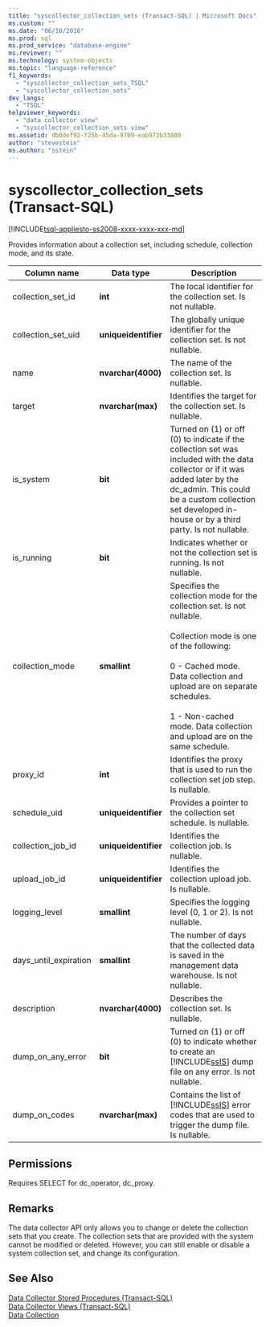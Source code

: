 ```yaml
---
title: "syscollector_collection_sets (Transact-SQL) | Microsoft Docs"
ms.custom: ""
ms.date: "06/10/2016"
ms.prod: sql
ms.prod_service: "database-engine"
ms.reviewer: ""
ms.technology: system-objects
ms.topic: "language-reference"
f1_keywords: 
  - "syscollector_collection_sets_TSQL"
  - "syscollector_collection_sets"
dev_langs: 
  - "TSQL"
helpviewer_keywords: 
  - "data collector view"
  - "syscollector_collection_sets view"
ms.assetid: db0def92-f25b-45da-9709-eab972b33800
author: "stevestein"
ms.author: "sstein"
---
```

# syscollector_collection_sets (Transact-SQL)
[!INCLUDE[tsql-appliesto-ss2008-xxxx-xxxx-xxx-md](../../includes/tsql-appliesto-ss2008-xxxx-xxxx-xxx-md.md)]

  Provides information about a collection set, including schedule, collection mode, and its state.  
  
|Column name|Data type|Description|  
|-----------------|---------------|-----------------|  
|collection_set_id|**int**|The local identifier for the collection set. Is not nullable.|  
|collection_set_uid|**uniqueidentifier**|The globally unique identifier for the collection set. Is not nullable.|  
|name|**nvarchar(4000)**|The name of the collection set. Is nullable.|  
|target|**nvarchar(max)**|Identifies the target for the collection set. Is nullable.|  
|is_system|**bit**|Turned on (1) or off (0) to indicate if the collection set was included with the data collector or if it was added later by the dc_admin. This could be a custom collection set developed in-house or by a third party. Is not nullable.|  
|is_running|**bit**|Indicates whether or not the collection set is running. Is not nullable.|  
|collection_mode|**smallint**|Specifies the collection mode for the collection set. Is not nullable.<br /><br /> Collection mode is one of the following:<br /><br /> 0 - Cached mode. Data collection and upload are on separate schedules.<br /><br /> 1 - Non-cached mode. Data collection and upload are on the same schedule.|  
|proxy_id|**int**|Identifies the proxy that is used to run the collection set job step. Is nullable.|  
|schedule_uid|**uniqueidentifier**|Provides a pointer to the collection set schedule. Is nullable.|  
|collection_job_id|**uniqueidentifier**|Identifies the collection job. Is nullable.|  
|upload_job_id|**uniqueidentifier**|Identifies the collection upload job. Is nullable.|  
|logging_level|**smallint**|Specifies the logging level (0, 1 or 2). Is not nullable.|  
|days_until_expiration|**smallint**|The number of days that the collected data is saved in the management data warehouse. Is not nullable.|  
|description|**nvarchar(4000)**|Describes the collection set. Is nullable.|  
|dump_on_any_error|**bit**|Turned on (1) or off (0) to indicate whether to create an [!INCLUDE[ssIS](../../includes/ssis-md.md)] dump file on any error. Is not nullable.|  
|dump_on_codes|**nvarchar(max)**|Contains the list of [!INCLUDE[ssIS](../../includes/ssis-md.md)] error codes that are used to trigger the dump file. Is nullable.|  
  
## Permissions  
 Requires SELECT for dc_operator, dc_proxy.  
  
## Remarks  
 The data collector API only allows you to change or delete the collection sets that you create. The collection sets that are provided with the system cannot be modified or deleted. However, you can still enable or disable a system collection set, and change its configuration.  
  
## See Also  
 [Data Collector Stored Procedures &#40;Transact-SQL&#41;](../../relational-databases/system-stored-procedures/data-collector-stored-procedures-transact-sql.md)   
 [Data Collector Views &#40;Transact-SQL&#41;](../../relational-databases/system-catalog-views/data-collector-views-transact-sql.md)   
 [Data Collection](../../relational-databases/data-collection/data-collection.md)  
  
  
